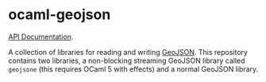 # ocaml-geojson

[API Documentation](https://geocaml.github.io/ocaml-geojson).

A collection of libraries for reading and writing [GeoJSON](https://www.rfc-editor.org/rfc/rfc7946). 
This repository contains two libraries, a non-blocking streaming GeoJSON library called `geojsone` (this requires OCaml 5 with effects) and a normal GeoJSON library.


